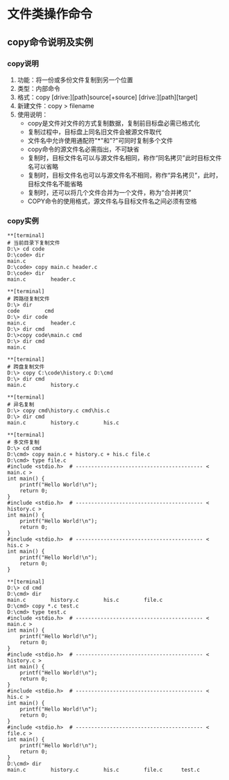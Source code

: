 # 文件类操作命令

## copy命令说明及实例

### copy说明
1. 功能：将一份或多份文件复制到另一个位置
2. 类型：内部命令
3. 格式：copy [drive:][path]source[+source] [drive:][path][target]
4. 新建文件：copy > filename
5. 使用说明：
	* copy是文件对文件的方式复制数据，复制前目标盘必需已格式化
	* 复制过程中，目标盘上同名旧文件会被源文件取代
	* 文件名中允许使用通配符"\*"和"?"可同时复制多个文件
	* copy命令的源文件名必需指出，不可缺省
	* 复制时，目标文件名可以与源文件名相同，称作“同名拷贝”此时目标文件名可以省略
	* 复制时，目标文件名也可以与源文件名不相同，称作“异名拷贝”，此时，目标文件名不能省略
	* 复制时，还可以将几个文件合并为一个文件，称为“合并拷贝”
	* COPY命令的使用格式，源文件名与目标文件名之间必须有空格

### copy实例

```
**[terminal]
# 当前目录下复制文件
D:\> cd code
D:\code> dir
main.c
D:\code> copy main.c header.c
D:\code> dir
main.c        header.c
```

```
**[terminal]
# 跨路径复制文件
D:\> dir
code        cmd
D:\> dir code
main.c        header.c
D:\> dir cmd
D:\>copy code\main.c cmd
D:\> dir cmd
main.c
```

```
**[terminal]
# 跨盘复制文件
D:\> copy C:\code\history.c D:\cmd
D:\> dir cmd
main.c        history.c
```

```
**[terminal]
# 异名复制
D:\> copy cmd\history.c cmd\his.c
D:\> dir cmd
main.c        history.c        his.c
```

```
**[terminal]
# 多文件复制
D:\> cd cmd
D:\cmd> copy main.c + history.c + his.c file.c
D:\cmd> type file.c
#include <stdio.h>  # ----------------------------------------- < main.c >
int main() {
	printf("Hello World!\n");
	return 0;
}
#include <stdio.h>  # ----------------------------------------- < history.c >
int main() {
	printf("Hello World!\n");
	return 0;
}
#include <stdio.h>  # ----------------------------------------- < his.c >
int main() {
	printf("Hello World!\n");
	return 0;
}
```

```
**[terminal]
D:\> cd cmd
D:\cmd> dir
main.c        history.c        his.c        file.c
D:\cmd> copy *.c test.c
D:\cmd> type test.c
#include <stdio.h>  # ----------------------------------------- < main.c >
int main() {
	printf("Hello World!\n");
	return 0;
}
#include <stdio.h>  # ----------------------------------------- < history.c >
int main() {
	printf("Hello World!\n");
	return 0;
}
#include <stdio.h>  # ----------------------------------------- < his.c >
int main() {
	printf("Hello World!\n");
	return 0;
}
#include <stdio.h>  # ----------------------------------------- < file.c >
int main() {
	printf("Hello World!\n");
	return 0;
}
D:\cmd> dir
main.c        history.c        his.c        file.c      test.c
```
